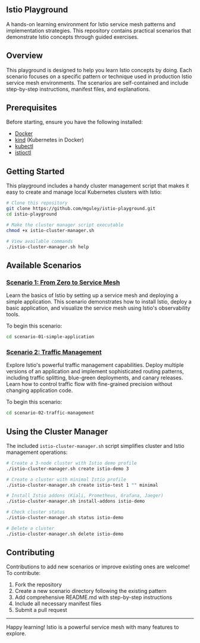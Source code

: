 ## Istio Playground

A hands-on learning environment for Istio service mesh patterns and implementation strategies.
This repository contains practical scenarios that demonstrate Istio concepts through guided exercises.

## Overview

This playground is designed to help you learn Istio concepts by doing.
Each scenario focuses on a specific pattern or technique used in production Istio service mesh environments.
The scenarios are self-contained and include step-by-step instructions, manifest files, and explanations.

## Prerequisites

Before starting, ensure you have the following installed:
- [Docker](https://docs.docker.com/get-docker/)
- [kind](https://kind.sigs.k8s.io/docs/user/quick-start/) (Kubernetes in Docker)
- [kubectl](https://kubernetes.io/docs/tasks/tools/install-kubectl/)
- [istioctl](https://istio.io/latest/docs/setup/getting-started/#download)

## Getting Started

This playground includes a handy cluster management script that makes it easy to create and manage local Kubernetes clusters with Istio:

```bash
# Clone this repository
git clone https://github.com/mguley/istio-playground.git
cd istio-playground

# Make the cluster manager script executable
chmod +x istio-cluster-manager.sh

# View available commands
./istio-cluster-manager.sh help
```

## Available Scenarios

### [Scenario 1: From Zero to Service Mesh](./scenario-01-simple-application/)

Learn the basics of Istio by setting up a service mesh and deploying a simple application. This scenario demonstrates how to install Istio, deploy a basic application, and visualize the service mesh using Istio's observability tools.

To begin this scenario:
```bash
cd scenario-01-simple-application
```

### [Scenario 2: Traffic Management](./scenario-02-traffic-management/)

Explore Istio's powerful traffic management capabilities. Deploy multiple versions of an application and implement sophisticated routing patterns, including traffic splitting, blue-green deployments, and canary releases. Learn how to control traffic flow with fine-grained precision without changing application code.

To begin this scenario:
```bash
cd scenario-02-traffic-management
```

## Using the Cluster Manager

The included `istio-cluster-manager.sh` script simplifies cluster and Istio management operations:

```bash
# Create a 3-node cluster with Istio demo profile
./istio-cluster-manager.sh create istio-demo 3

# Create a cluster with minimal Istio profile
./istio-cluster-manager.sh create istio-test 1 "" minimal

# Install Istio addons (Kiali, Prometheus, Grafana, Jaeger)
./istio-cluster-manager.sh install-addons istio-demo

# Check cluster status
./istio-cluster-manager.sh status istio-demo

# Delete a cluster
./istio-cluster-manager.sh delete istio-demo
```

## Contributing

Contributions to add new scenarios or improve existing ones are welcome! To contribute:

1. Fork the repository
2. Create a new scenario directory following the existing pattern
3. Add comprehensive README.md with step-by-step instructions
4. Include all necessary manifest files
5. Submit a pull request

---

Happy learning! Istio is a powerful service mesh with many features to explore.